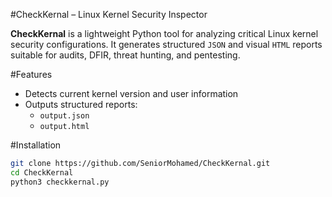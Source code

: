#CheckKernal – Linux Kernel Security Inspector

**CheckKernal** is a lightweight Python tool for analyzing critical Linux kernel security configurations.
It generates structured `JSON` and visual `HTML` reports suitable for audits, DFIR, threat hunting, and pentesting.

#Features

- Detects current kernel version and user information
- Outputs structured reports:
  - `output.json`
  - `output.html`

#Installation

```bash
git clone https://github.com/SeniorMohamed/CheckKernal.git
cd CheckKernal
python3 checkkernal.py
